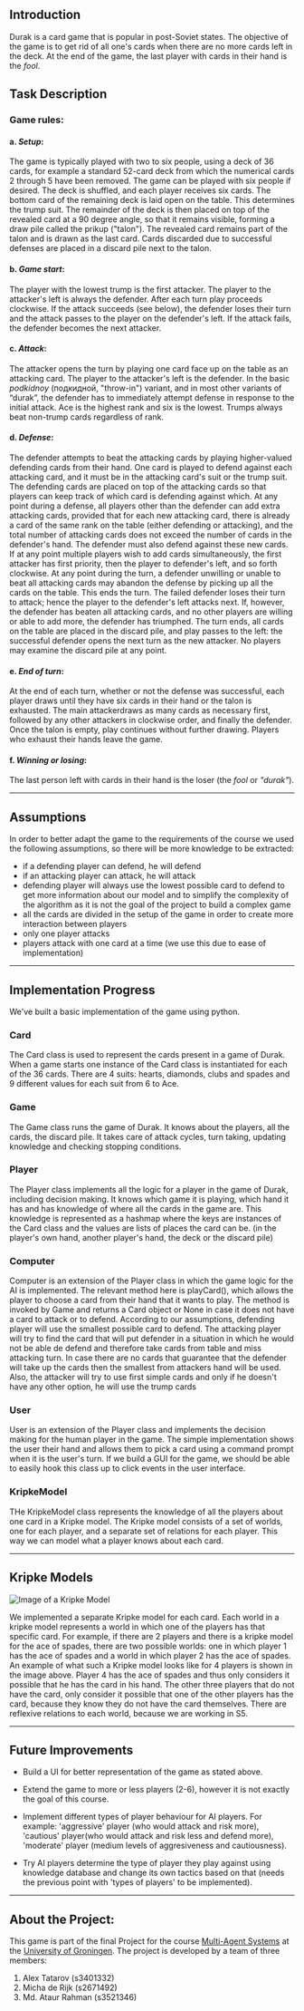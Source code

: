 

## Introduction

Durak is a card game that is popular in post-Soviet states. The objective of the game is to get rid of all one's cards when there are no more cards left in the deck. At the end of the game, the last player with cards in their hand is the *fool*.

## Task Description

### Game rules:
#### a. *Setup*: 
The game is typically played with two to six people, using a deck of 36 cards, for example a standard 52-card deck from which the numerical cards 2 through 5 have been removed. The game can be played with six people if desired. The deck is shuffled, and each player receives six cards. The bottom card of the remaining deck is laid open on the table. This determines the trump suit. The remainder of the deck is then placed on top of the revealed card at a 90 degree angle, so that it remains visible, forming a draw pile called the prikup ("talon"). The revealed card remains part of the talon and is drawn as the last card. Cards discarded due to successful defenses are placed in a discard pile next to the talon.

#### b. *Game start*: 
The player with the lowest trump is the first attacker. The player to the attacker's left is always the defender. After each turn play proceeds clockwise. If the attack succeeds (see below), the defender loses their turn and the attack passes to the player on the defender's left. If the attack fails, the defender becomes the next attacker.

#### c. *Attack*: 
The attacker opens the turn by playing one card face up on the table as an attacking card. The player to the attacker's left is the defender. In the basic *podkidnoy* (подкидной, "throw-in") variant, and in most other variants of “durak”, the defender has to immediately attempt defense in response to the initial attack. Ace is the highest rank and six is the lowest. Trumps always beat non-trump cards regardless of rank.

#### d. *Defense*: 
The defender attempts to beat the attacking cards by playing higher-valued defending cards from their hand. One card is played to defend against each attacking card, and it must be in the attacking card's suit or the trump suit. The defending cards are placed on top of the attacking cards so that players can keep track of which card is defending against which. At any point during a defense, all players other than the defender can add extra attacking cards, provided that for each new attacking card, there is already a card of the same rank on the table (either defending or attacking), and the total number of attacking cards does not exceed the number of cards in the
defender's hand. The defender must also defend against these new cards. If at any point multiple players wish to add cards simultaneously, the first attacker has first priority, then the player to defender's left, and so forth clockwise. At any point during the turn, a defender unwilling or unable to beat all attacking cards may abandon the defense by picking up all the cards on the table. This ends the turn. The failed defender loses their turn to attack; hence the player to the defender's left attacks next. If, however, the defender has beaten all attacking cards, and no other players are willing or able to add more, the defender has triumphed. The turn ends, all cards on the table are placed in the discard pile, and play passes to the left: the successful defender opens the next turn as the new attacker. No players may examine the discard pile at any point.

#### e. *End of turn*: 
At the end of each turn, whether or not the defense was successful, each player draws until they have six cards in their hand or the talon is exhausted. The main attackerdraws as many cards as necessary first, followed by any other attackers in clockwise order, and finally the defender. Once the talon is empty, play continues without further drawing. Players who exhaust their hands leave the game.

#### f. *Winning or losing*:
The last person left with cards in their hand is the loser (the *fool* or *"durak"*).

____________________
## Assumptions
In order to better adapt the game to the requirements of the course we used the following assumptions, so there will be more knowledge to be extracted:
- if a defending player can defend, he will defend
- if an attacking player can attack, he will attack
- defending player will always use the lowest possible card to defend to get more information about our model and to simplify the complexity of the algorithm as it is not the goal of the project to build a complex game
- all the cards are divided in the setup of the game in order to create more interaction between players
- only one player attacks
- players attack with one card at a time (we use this due to ease of implementation)
____________________


## Implementation Progress

We've built a basic implementation of the game using python. 

### Card

The Card class is used to represent the cards present in a game of Durak. When a game starts one instance of the Card class is instantiated for each of the 36 cards. There are 4 suits: hearts, diamonds, clubs and spades and 9 different values for each suit from 6 to Ace.

### Game

The Game class runs the game of Durak. It knows about the players, all the cards, the discard pile. It takes care of attack cycles, turn taking, updating knowledge and checking stopping conditions.

### Player

The Player class implements all the logic for a player in the game of Durak, including decision making. It knows which game it is playing, which hand it has and has knowledge of where all the cards in the game are. This knowledge is represented as a hashmap where the keys are instances of the Card class and the values are lists of places the card can be. (in the player's own hand, another player's hand, the deck or the discard pile)

### Computer

Computer is an extension of the Player class in which the game logic for the AI is implemented. The relevant method here is playCard(), which allows the player to choose a card from their hand that it wants to play. The method is invoked by Game and returns a Card object or None in case it does not have a card to attack or to defend. According to our assumptions, defending player will use the smallest possible card to defend. The attacking player will try to find the card that will put defender in a situation in which he would not be able de defend and therefore take cards from table and miss attacking turn. In case there are no cards that guarantee that the defender will take up the cards then the smallest from attackers hand will be used. Also, the attacker will try to use first simple cards and only if he doesn't have any other option, he will use the trump cards

### User

User is an extension of the Player class and implements the decision making for the human player in the game. The simple implementation shows the user their hand and allows them to pick a card using a command prompt when it is the user's turn. If we build a GUI for the game, we should be able to easily hook this class up to click events in the user interface.

### KripkeModel

THe KripkeModel class represents the knowledge of all the players about one card in a Kripke model. The Kripke model consists of a set of worlds, one for each player, and a separate set of relations for each player. This way we can model what a player knows about each card.

____________________

## Kripke Models

![Image of a Kripke Model](Model.png)

We implemented a separate Kripke model for each card. Each world in a kripke model represents a world in which one of the players has that specific card. For example, if there are 2 players and there is a kripke model for the ace of spades, there are two possible worlds: one in which player 1 has the ace of spades and a world in which player 2 has the ace of spades.
An example of what such a Kripke model looks like for 4 players is shown in the image above. Player 4 has the ace of spades and thus only considers it possible that he has the card in his hand. The other three players that do not have the card, only consider it possible that one of the other players has the card, because they know they do not have the card themselves. There are reflexive relations to each world, because we are working in S5.

____________________

## Future Improvements

- Build a UI for better representation of the game as stated above. 

- Extend the game to more or less players (2-6), however it is not exactly the goal of this course. 

- Implement different types of player behaviour for AI players. For example: 'aggressive' player (who would attack and risk more), 'cautious' player(who would attack and risk less and defend more), 'moderate' player (medium levels of aggresiveness and cautiousness). 

- Try AI players determine the type of player they play against using knowledge database and change its own tactics based on that (needs the previous point with 'types of players' to be implemented).  

____________________

## About the Project:

This game is part of the final Project for the course [Multi-Agent Systems](https://www.rug.nl/ocasys/rug/vak/show?code=KIM.MAS03) at the [University of Groningen](https://www.rug.nl/). The project is developed by a team of three members:

1. Alex Tatarov (s3401332)
2. Micha de Rijk (s2671492)
3. Md. Ataur Rahman (s3521346)
